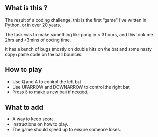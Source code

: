 What is this ?
--------------

The result of a coding challenge, this is the first "game" I've written in Python, or in over 20 years.

The task was to make something like pong in < 3 hours, and this took me 2hrs and 43mins of coding time.

It has a bunch of bugs (mostly on double hits on the bat and some nasty copy+paste code on the ball bounces.

How to play
-----------

- Use Q and A to control the left bat
- Use UPARROW and DOWNARROW to control the right bat
- Press B to make a new ball if needed.

What to add
-----------

- A way to keep score.
- Instructions on how to play.
- The game should speed up to ensure someone loses.